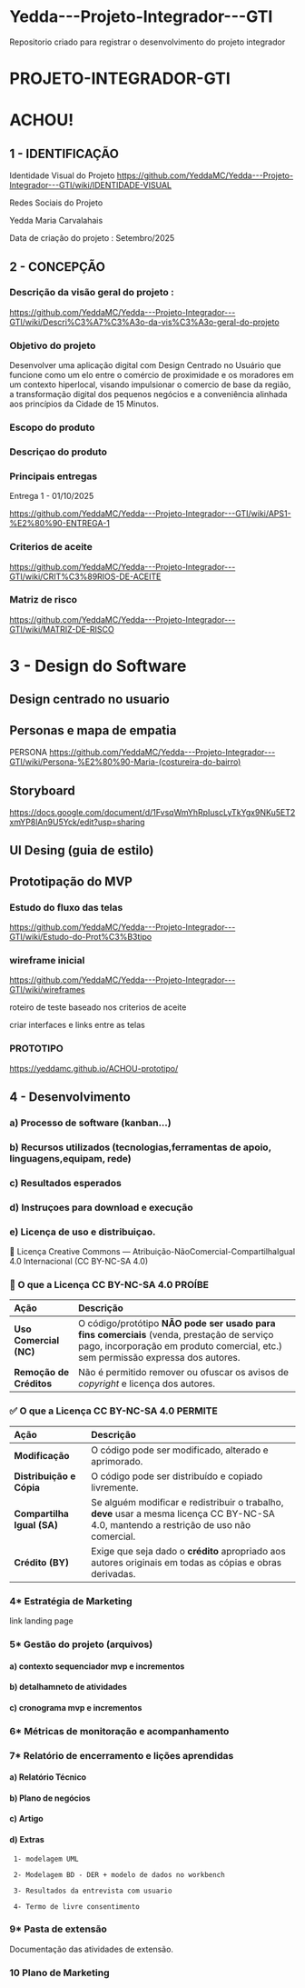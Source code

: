 # Yedda---Projeto-Integrador---GTI
Repositorio criado para registrar o desenvolvimento do projeto integrador

# PROJETO-INTEGRADOR-GTI
# ACHOU!
## 1 - IDENTIFICAÇÃO

Identidade Visual do Projeto
https://github.com/YeddaMC/Yedda---Projeto-Integrador---GTI/wiki/IDENTIDADE-VISUAL


Redes Sociais do Projeto


Yedda Maria Carvalahais

Data de criação do projeto : Setembro/2025

## 2 - CONCEPÇÃO

### Descrição da visão geral do projeto :

https://github.com/YeddaMC/Yedda---Projeto-Integrador---GTI/wiki/Descri%C3%A7%C3%A3o-da-vis%C3%A3o-geral-do-projeto

### Objetivo do projeto

Desenvolver uma aplicação digital com Design Centrado no Usuário que funcione como um elo entre o comércio de proximidade e os moradores em um contexto hiperlocal, visando impulsionar o comercio de base da região, a transformação digital dos pequenos negócios e a conveniência alinhada aos princípios da Cidade de 15 Minutos.

### Escopo do produto

### Descriçao do produto

### Principais entregas
Entrega 1 - 01/10/2025

https://github.com/YeddaMC/Yedda---Projeto-Integrador---GTI/wiki/APS1-%E2%80%90-ENTREGA-1


### Criterios de aceite
https://github.com/YeddaMC/Yedda---Projeto-Integrador---GTI/wiki/CRIT%C3%89RIOS-DE-ACEITE


### Matriz de risco

https://github.com/YeddaMC/Yedda---Projeto-Integrador---GTI/wiki/MATRIZ-DE-RISCO

# 3 - Design do Software

## Design centrado no usuario

## Personas e mapa de empatia

PERSONA 
https://github.com/YeddaMC/Yedda---Projeto-Integrador---GTI/wiki/Persona-%E2%80%90-Maria-(costureira-do-bairro)



## Storyboard
https://docs.google.com/document/d/1FvsqWmYhRpIuscLyTkYgx9NKu5ET2xmYP8lAn9U5Yck/edit?usp=sharing

## UI Desing (guia de estilo)

## Prototipação do MVP 

### Estudo do fluxo das telas

https://github.com/YeddaMC/Yedda---Projeto-Integrador---GTI/wiki/Estudo-do-Prot%C3%B3tipo

### wireframe inicial

https://github.com/YeddaMC/Yedda---Projeto-Integrador---GTI/wiki/wireframes

roteiro de teste baseado nos criterios de aceite

criar interfaces e links entre as telas

### PROTOTIPO

https://yeddamc.github.io/ACHOU-prototipo/



## 4 - Desenvolvimento

### a) Processo de software (kanban...)

### b) Recursos utilizados (tecnologias,ferramentas de apoio, linguagens,equipam, rede)

### c) Resultados esperados

### d) Instruçoes para download e execução

### e) Licença de uso e distribuiçao.


🌟 Licença Creative Commons — Atribuição-NãoComercial-CompartilhaIgual 4.0 Internacional (CC BY-NC-SA 4.0)


### 🛑 O que a Licença CC BY-NC-SA 4.0 PROÍBE

| Ação | Descrição |
| :--- | :--- |
| **Uso Comercial (NC)** | O código/protótipo **NÃO pode ser usado para fins comerciais** (venda, prestação de serviço pago, incorporação em produto comercial, etc.) sem permissão expressa dos autores. |
| **Remoção de Créditos** | Não é permitido remover ou ofuscar os avisos de *copyright* e licença dos autores. |

### ✅ O que a Licença CC BY-NC-SA 4.0 PERMITE 

| Ação | Descrição |
| :--- | :--- |
| **Modificação** | O código pode ser modificado, alterado e aprimorado. |
| **Distribuição e Cópia** | O código pode ser distribuído e copiado livremente. |
| **Compartilha Igual (SA)** | Se alguém modificar e redistribuir o trabalho, **deve** usar a mesma licença CC BY-NC-SA 4.0, mantendo a restrição de uso não comercial. |
| **Crédito (BY)** | Exige que seja dado o **crédito** apropriado aos autores originais em todas as cópias e obras derivadas. |

### 4* Estratégia de Marketing

link landing page

### 5* Gestão do projeto (arquivos)

#### a) contexto sequenciador mvp e incrementos

#### b) detalhamneto de atividades

#### c) cronograma mvp e incrementos

### 6* Métricas de monitoração e acompanhamento

### 7* Relatório de encerramento e lições aprendidas

#### a) Relatório Técnico

#### b) Plano de negócios

#### c) Artigo

#### d) Extras

     1- modelagem UML

     2- Modelagem BD - DER + modelo de dados no workbench

     3- Resultados da entrevista com usuario

     4- Termo de livre consentimento

### 9* Pasta de extensão

Documentação das atividades de extensão.

### 10 Plano de Marketing







